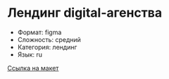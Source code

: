 # Лендинг digital-агенства

* Формат: figma
* Сложность: средний
* Категория: лендинг
* Язык: ru

[Ссылка на макет](https://www.figma.com/file/hfLjSlge8EEeQhCRKGaRby/digital-flow?node-id=0%3A1)